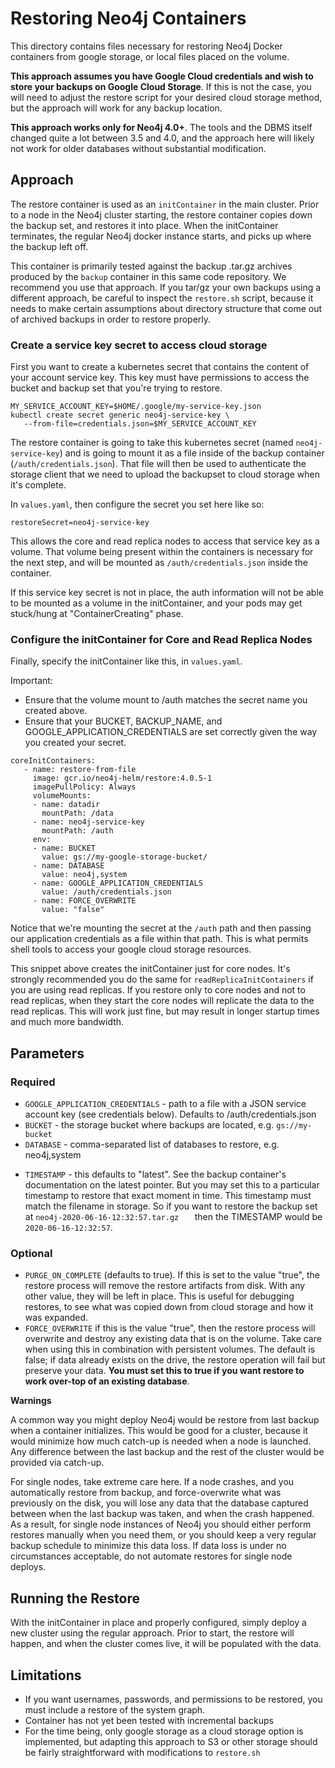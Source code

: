 # Restoring Neo4j Containers

This directory contains files necessary for restoring Neo4j Docker containers
from google storage, or local files placed on the volume.

**This approach assumes you have Google Cloud credentials and wish to store your backups
on Google Cloud Storage**.  If this is not the case, you will need to adjust the restore
script for your desired cloud storage method, but the approach will work for any backup location.

**This approach works only for Neo4j 4.0+**.   The tools and the
DBMS itself changed quite a lot between 3.5 and 4.0, and the approach
here will likely not work for older databases without substantial 
modification.

## Approach

The restore container is used as an `initContainer` in the main cluster.  Prior to
a node in the Neo4j cluster starting, the restore container copies down the backup
set, and restores it into place.  When the initContainer terminates, the regular
Neo4j docker instance starts, and picks up where the backup left off.

This container is primarily tested against the backup .tar.gz archives produced by
the `backup` container in this same code repository.  We recommend you use that approach.  If you tar/gz your own backups using a different approach, be careful to
inspect the `restore.sh` script, because it needs to make certain assumptions about
directory structure that come out of archived backups in order to restore properly.


### Create a service key secret to access cloud storage

First you want to create a kubernetes secret that contains the content of your account service key.  This key must have permissions to access the bucket and backup set that you're trying to restore. 

```
MY_SERVICE_ACCOUNT_KEY=$HOME/.google/my-service-key.json
kubectl create secret generic neo4j-service-key \
   --from-file=credentials.json=$MY_SERVICE_ACCOUNT_KEY
```

The restore container is going to take this kubernetes secret
(named `neo4j-service-key`) and is going to mount it as a file
inside of the backup container (`/auth/credentials.json`).  That
file will then be used to authenticate the storage client that we
need to upload the backupset to cloud storage when it's complete.

In `values.yaml`, then configure the secret you set here like so:

```
restoreSecret=neo4j-service-key
```

This allows the core and read replica nodes to access that service key
as a volume.  That volume being present within the containers is necessary for the
next step, and will be mounted as `/auth/credentials.json` inside the container.

If this service key secret is not in place, the auth information will not be able to be mounted as
a volume in the initContainer, and your pods may get stuck/hung at "ContainerCreating" phase.

### Configure the initContainer for Core and Read Replica Nodes

Finally, specify the initContainer like this, in `values.yaml`.

Important:
* Ensure that the volume mount to /auth matches the secret name you created above.
* Ensure that your BUCKET, BACKUP_NAME, and GOOGLE_APPLICATION_CREDENTIALS are
set correctly given the way you created your secret.

```
coreInitContainers: 
   - name: restore-from-file
     image: gcr.io/neo4j-helm/restore:4.0.5-1
     imagePullPolicy: Always
     volumeMounts:
     - name: datadir
       mountPath: /data
     - name: neo4j-service-key
       mountPath: /auth
     env:
     - name: BUCKET
       value: gs://my-google-storage-bucket/
     - name: DATABASE
       value: neo4j,system
     - name: GOOGLE_APPLICATION_CREDENTIALS
       value: /auth/credentials.json
     - name: FORCE_OVERWRITE
       value: "false"
```

Notice that we're mounting the secret at the `/auth` path and then passing our application credentials as a file within that path.  This is what permits shell tools to access your google cloud storage resources.

This snippet above creates the initContainer just for core nodes.  It's strongly recommended you do the same for `readReplicaInitContainers` if you are using read replicas. If you restore only to core nodes and not to read replicas, when they start
the core nodes will replicate the data to the read replicas.   This will work just fine, but may result in longer startup times and much more bandwidth.

## Parameters

### Required

- `GOOGLE_APPLICATION_CREDENTIALS` - path to a file with a JSON service account key (see credentials below).   Defaults to /auth/credentials.json
- `BUCKET` - the storage bucket where backups are located, e.g. `gs://my-bucket`
- `DATABASE` - comma-separated list of databases to restore, e.g. neo4j,system
* `TIMESTAMP` - this defaults to "latest".  See the backup container's documentation
on the latest pointer.  But you may set this to a particular timestamp to restore
that exact moment in time.   This timestamp must match the filename in storage.
So if you want to restore the backup set at `neo4j-2020-06-16-12:32:57.tar.gz	` then
the TIMESTAMP would be `2020-06-16-12:32:57`.

### Optional
- `PURGE_ON_COMPLETE` (defaults to true).  If this is set to the value "true", the restore process will remove the restore artifacts from disk.  With any other 
value, they will be left in place.  This is useful for debugging restores, to 
see what was copied down from cloud storage and how it was expanded.
- `FORCE_OVERWRITE` if this is the value "true", then the restore process will overwrite and
destroy any existing data that is on the volume.  Take care when using this in combination with
persistent volumes.  The default is false; if data already exists on the drive, the restore operation will fail but preserve your data.  **You must set this to true
if you want restore to work over-top of an existing database**.

**Warnings**

A common way you might deploy Neo4j would be restore from last backup when a container initializes.  This would be good for a cluster, because it would minimize how much catch-up
is needed when a node is launched.  Any difference between the last backup and the rest of the
cluster would be provided via catch-up.

For single nodes, take extreme care here.  If a node crashes, and you automatically restore from
backup, and force-overwrite what was previously on the disk, you will lose any data that the
database captured between when the last backup was taken, and when the crash happened.  As a
result, for single node instances of Neo4j you should either perform restores manually when you
need them, or you should keep a very regular backup schedule to minimize this data loss.  If data
loss is under no circumstances acceptable, do not automate restores for single node deploys.

## Running the Restore

With the initContainer in place and properly configured, simply deploy a new cluster 
using the regular approach.  Prior to start, the restore will happen, and when the 
cluster comes live, it will be populated with the data.

## Limitations

- If you want usernames, passwords, and permissions to be restored, you must include
a restore of the system graph.
- Container has not yet been tested with incremental backups
- For the time being, only google storage as a cloud storage option is implemented, 
but adapting this approach to S3 or other storage should be fairly straightforward with modifications to `restore.sh`

